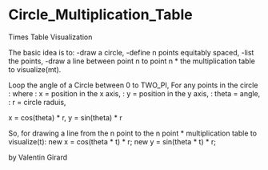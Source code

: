 # Circle_Multiplication_Table
Times Table Visualization

The basic idea is to:
  -draw a circle, 
  -define n points equitably spaced, 
  -list the points, 
  -draw a line between point n to point n * the multiplication table to visualize(mt).
  

 Loop the angle of a Circle between 0 to TWO_PI, 
 For any points in the circle :
  where : x = position in the x axis,
        : y = position in the y axis,
        : theta = angle,
        : r = circle raduis,
        
  x = cos(theta) * r,
  y = sin(theta) * r
  
So, for drawing a line from the n point to the n point * multiplication table to visualize(t):
  new x = cos(theta * t) * r;
  new y = sin(theta * t) * r;
  
by Valentin Girard
